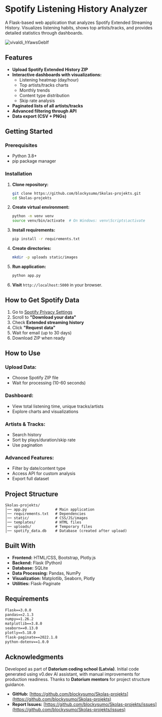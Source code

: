 # Spotify Listening History Analyzer

A Flask-based web application that analyzes Spotify Extended Streaming History. Visualizes listening habits, shows top artists/tracks, and provides detailed statistics through dashboards.


![vivaldi_hYawsGebIf](https://github.com/user-attachments/assets/4cdddf66-be5c-43f0-83aa-0f0b5e453588)


## Features

- **Upload Spotify Extended History ZIP**
- **Interactive dashboards with visualizations:**
  - Listening heatmap (day/hour)
  - Top artists/tracks charts
  - Monthly trends
  - Content type distribution
  - Skip rate analysis
- **Paginated lists of all artists/tracks**
- **Advanced filtering through API**
- **Data export (CSV + PNGs)**

## Getting Started

### Prerequisites

- Python 3.8+
- pip package manager

### Installation

1. **Clone repository:**
   ```sh
   git clone https://github.com/blockysumo/Skolas-projekts.git
   cd Skolas-projekts
   ```
2. **Create virtual environment:**
   ```sh
   python -m venv venv
   source venv/bin/activate  # On Windows: venv\Scripts\activate
   ```
3. **Install requirements:**
   ```sh
   pip install -r requirements.txt
   ```
4. **Create directories:**
   ```sh
   mkdir -p uploads static/images
   ```
5. **Run application:**
   ```sh
   python app.py
   ```
6. **Visit** `http://localhost:5000` in your browser.

## How to Get Spotify Data

1. Go to [Spotify Privacy Settings](https://www.spotify.com/account/privacy/)
2. Scroll to **"Download your data"**
3. Check **Extended streaming history**
4. Click **"Request data"**
5. Wait for email (up to 30 days)
6. Download ZIP when ready

## How to Use

### Upload Data:
- Choose Spotify ZIP file
- Wait for processing (10-60 seconds)

### Dashboard:
- View total listening time, unique tracks/artists
- Explore charts and visualizations

### Artists & Tracks:
- Search history
- Sort by plays/duration/skip rate
- Use pagination

### Advanced Features:
- Filter by date/content type
- Access API for custom analysis
- Export full dataset

## Project Structure

```
Skolas-projekts/
│── app.py             # Main application
│── requirements.txt   # Dependencies
│── static/            # CSS/JS/images
│── templates/         # HTML files
│── uploads/           # Temporary files
│── spotify_data.db    # Database (created after upload)
```

## Built With

- **Frontend:** HTML/CSS, Bootstrap, Plotly.js
- **Backend:** Flask (Python)
- **Database:** SQLite
- **Data Processing:** Pandas, NumPy
- **Visualization:** Matplotlib, Seaborn, Plotly
- **Utilities:** Flask-Paginate

## Requirements

```txt
Flask==3.0.0
pandas==2.1.3
numpy==1.26.2
matplotlib==3.8.0
seaborn==0.13.0
plotly==5.18.0
flask-paginate==2022.1.8
python-dotenv==1.0.0
```

## Acknowledgments

Developed as part of **Datorium coding school (Latvia)**. Initial code generated using v0.dev AI assistant, with manual improvements for production readiness. Thanks to **Datorium mentors** for project structure guidance.

- **GitHub:** [https://github.com/blockysumo/Skolas-projekts](https://github.com/blockysumo/Skolas-projekts)
- **Report Issues:** [https://github.com/blockysumo/Skolas-projekts/issues](https://github.com/blockysumo/Skolas-projekts/issues)
